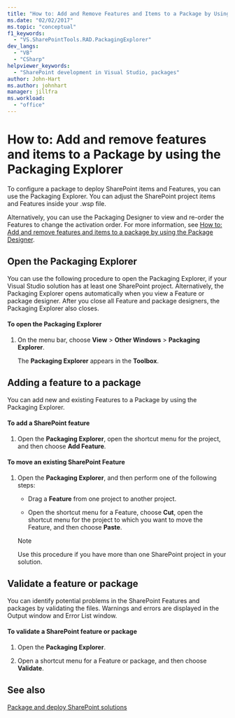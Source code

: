 ```yaml
---
title: "How to: Add and Remove Features and Items to a Package by Using the Packaging Explorer | Microsoft Docs"
ms.date: "02/02/2017"
ms.topic: "conceptual"
f1_keywords: 
  - "VS.SharePointTools.RAD.PackagingExplorer"
dev_langs: 
  - "VB"
  - "CSharp"
helpviewer_keywords: 
  - "SharePoint development in Visual Studio, packages"
author: John-Hart
ms.author: johnhart
manager: jillfra
ms.workload: 
  - "office"
---
```

# How to: Add and remove features and items to a Package by using the Packaging Explorer
  To configure a package to deploy SharePoint items and Features, you can use the Packaging Explorer. You can adjust the SharePoint project items and Features inside your .wsp file.  
  
 Alternatively, you can use the Packaging Designer to view and re-order the Features to change the activation order. For more information, see [How to: Add and remove features and items to a package by using the Package Designer](../sharepoint/how-to-add-and-remove-features-and-items-to-a-package-by-using-the-package-designer.md).  
  
## Open the Packaging Explorer  
 You can use the following procedure to open the Packaging Explorer, if your Visual Studio solution has at least one SharePoint project. Alternatively, the Packaging Explorer opens automatically when you view a Feature or package designer. After you close all Feature and package designers, the Packaging Explorer also closes.  
  
#### To open the Packaging Explorer  
  
1.  On the menu bar, choose **View** > **Other Windows** > **Packaging Explorer**.  
  
     The **Packaging Explorer** appears in the **Toolbox**.  
  
## Adding a feature to a package  
 You can add new and existing Features to a Package by using the Packaging Explorer.  
  
#### To add a SharePoint feature
  
1.  Open the **Packaging Explorer**, open the shortcut menu for the project, and then choose **Add Feature**.  
  
#### To move an existing SharePoint Feature  
  
1.  Open the **Packaging Explorer**, and then perform one of the following steps:  
  
    -   Drag a **Feature** from one project to another project.  
  
    -   Open the shortcut menu for a Feature, choose **Cut**, open the shortcut menu for the project to which you want to move the Feature, and then choose **Paste**.  
  
    > [!NOTE]  
    >  Use this procedure if you have more than one SharePoint project in your solution.  
  
## Validate a feature or package  
 You can identify potential problems in the SharePoint Features and packages by validating the files. Warnings and errors are displayed in the Output window and Error List window.  
  
#### To validate a SharePoint feature or package
  
1.  Open the **Packaging Explorer**.  
  
2.  Open a shortcut menu for a Feature or package, and then choose **Validate**.  
  
## See also
 [Package and deploy SharePoint solutions](../sharepoint/packaging-and-deploying-sharepoint-solutions.md)  
